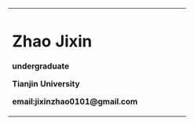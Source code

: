 <table border="0">
  <tr>
    <td width="75%">
      <h1>Zhao Jixin</h1>
      <p><b>undergraduate</b></p>
      <p><b>Tianjin University</b></p>
      <p><b>email:jixinzhao0101@gmail.com</b></p>
  </tr>
</table>

